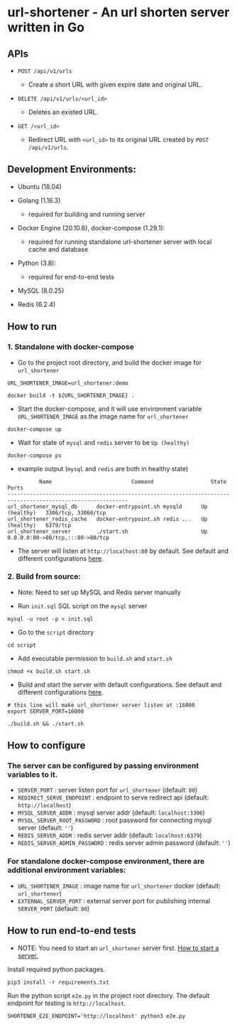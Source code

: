 # url-shortener - An url shorten server written in Go

## APIs

- `POST /api/v1/urls`
    - Create a short URL with given expire date and original URL.

- `DELETE /api/v1/urls/<url_id>`
    - Deletes an existed URL.

- `GET /<url_id>`
    - Redirect URL with `<url_id>` to its original URL created by `POST /api/v1/urls`.

## Development Environments:

- Ubuntu (18.04)

- Golang (1.16.3)
    - required for building and running server

- Docker Engine (20.10.6), docker-compose (1.29.1):
    - required for running standalone url-shortener server with local cache and database

- Python (3.8):
    - required for end-to-end tests

- MySQL (8.0.25)

- Redis (6.2.4)

## How to run

### 1. Standalone with docker-compose

- Go to the project root directory, and build the docker image for `url_shortener`

```shell
URL_SHORTENER_IMAGE=url_shortener:demo

docker build -t ${URL_SHORTENER_IMAGE} .
```

- Start the docker-compose, and it will use environment variable `URL_SHORTENER_IMAGE` as the image name for `url_shortener`

```shell
docker-compose up
```

- Wait for state of `mysql` and `redis` server to be `Up (healthy)`

```shell
docker-compose ps
```

- example output (`mysql` and `redis` are both in healthy state)

```shell
          Name                         Command                  State                    Ports
------------------------------------------------------------------------------------------------------------
url_shortener_mysql_db      docker-entrypoint.sh mysqld      Up (healthy)   3306/tcp, 33060/tcp
url_shortener_redis_cache   docker-entrypoint.sh redis ...   Up (healthy)   6379/tcp
url_shortener_server        ./start.sh                       Up             0.0.0.0:80->80/tcp,:::80->80/tcp

```

- The server will listen at `http://localhost:80` by default. See default and different
  configurations [here](#How-to-configure).

### 2. Build from source:

* Note: Need to set up MySQL and Redis server manually

- Run `init.sql` SQL script on the `mysql` server

```shell
mysql -u root -p < init.sql
```

- Go to the `script` directory

```shell
cd script
```

- Add executable permission to `build.sh` and `start.sh`

```shell
chmod +x build.sh start.sh
```

- Build and start the server with default configurations. See default and different
  configurations [here](#How-to-configure).

```shell
# this line will make url_shortener server listen at :16000
export SERVER_PORT=16000

./build.sh && ./start.sh
```

## How to configure

### The server can be configured by passing environment variables to it.

- `SERVER_PORT` : server listen port for `url_shortener` (default: `80`)
- `REDIRECT_SERVE_ENDPOINT` : endpoint to serve redirect api (default: `http://localhost`)
- `MYSQL_SERVER_ADDR` : mysql server addr (default: `localhost:3306`)
- `MYSQL_SERVER_ROOT_PASSWORD` : root password for connecting mysql server (default: `''`)
- `REDIS_SERVER_ADDR` : redis server addr (default: `localhost:6379`)
- `REDIS_SERVER_ADMIN_PASSWORD` : redis server admin password (default: `''`)

### For standalone docker-compose environment, there are additional environment variables:

- `URL_SHORTENER_IMAGE` : image name for `url_shortener` docker (default: `url_shortener`)
- `EXTERNAL_SERVER_PORT` : external server port for publishing internal `SERVER_PORT` (default: `80`)

## How to run end-to-end tests

* NOTE: You need to start an `url_shortener` server first. [How to start a server.](#How-to-run)

Install required python packages.

```shell
pip3 install -r requirements.txt
```

Run the python script `e2e.py` in the project root directory. The default endpoint for testing is `http://localhost`.

```shell
SHORTENER_E2E_ENDPOINT='http://localhost' python3 e2e.py
```

